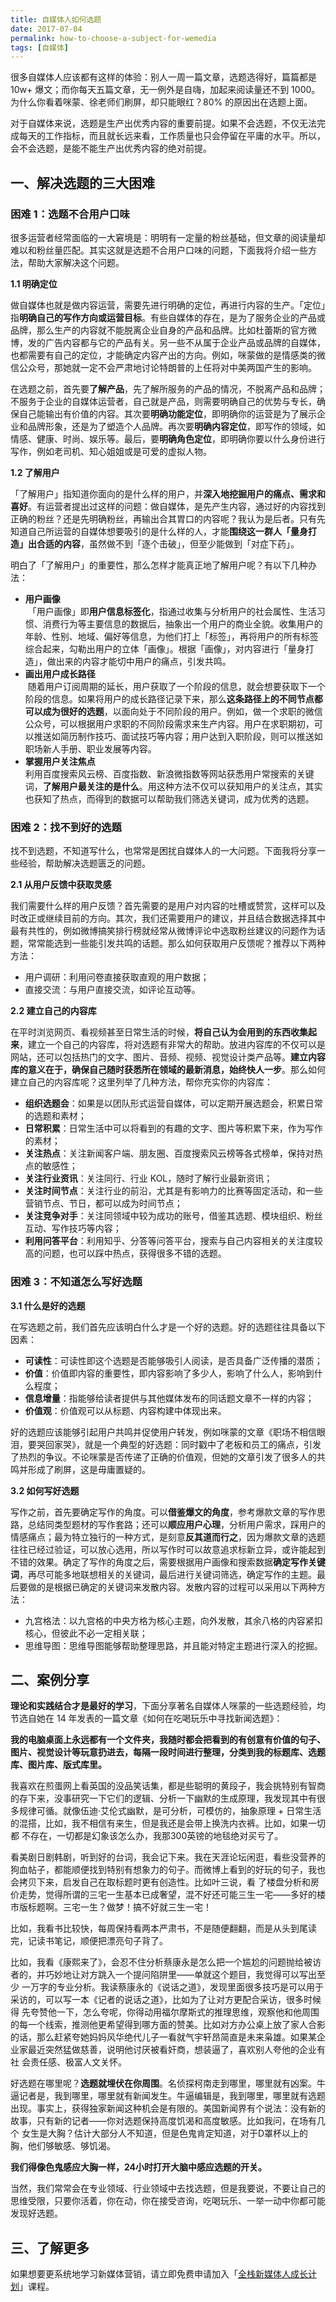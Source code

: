 ```yaml
---
title: 自媒体人如何选题
date: 2017-07-04
permalink: how-to-choose-a-subject-for-wemedia
tags: [自媒体]
---
```



很多自媒体人应该都有这样的体验：别人一周一篇文章，选题选得好，篇篇都是 10w+ 爆文；而你每天五篇文章，无一例外是自嗨，加起来阅读量还不到 1000。为什么你看着咪蒙、徐老师们刷屏，却只能眼红？80% 的原因出在选题上面。

 对于自媒体来说，选题是生产出优秀内容的重要前提。如果不会选题，不仅无法完成每天的工作指标，而且就长远来看，工作质量也只会停留在平庸的水平。所以，会不会选题，是能不能生产出优秀内容的绝对前提。 

## 一、解决选题的三大困难    
### 困难 1：选题不合用户口味  
很多运营者经常面临的一大窘境是：明明有一定量的粉丝基础，但文章的阅读量却难以和粉丝量匹配。其实这就是选题不合用户口味的问题，下面我将介绍一些方法，帮助大家解决这个问题。

**1.1 明确定位**

做自媒体也就是做内容运营，需要先进行明确的定位，再进行内容的生产。「定位」指**明确自己的写作方向或运营目标**。有些自媒体的存在，是为了服务企业的产品或品牌，那么生产的内容就不能脱离企业自身的产品和品牌。比如杜蕾斯的官方微博，发的广告内容都与它的产品有关。另一些不从属于企业产品或品牌的自媒体，也都需要有自己的定位，才能确定内容产出的方向。例如，咪蒙做的是情感类的微信公众号，那她就一定不会严肃地讨论特朗普的上任将对中美两国产生的影响。  

在选题之前，首先要**了解产品**，先了解所服务的产品的情况，不脱离产品和品牌；不服务于企业的自媒体运营者，自己就是产品，则需要明确自己的优势与专长，确保自己能输出有价值的内容。其次要**明确功能定位**，即明确你的运营是为了展示企业和品牌形象，还是为了塑造个人品牌。再次要**明确内容定位**，即写作的领域，如情感、健康、时尚、娱乐等。最后，要**明确角色定位**，即明确你要以什么身份进行写作，例如老司机、知心姐姐或是可爱的虚拟人物。

**1.2 了解用户** 

「了解用户」指知道你面向的是什么样的用户，并**深入地挖掘用户的痛点、需求和喜好**。有运营者提出过这样的问题：做自媒体，是先产生内容，通过好的内容找到正确的粉丝？还是先明确粉丝，再输出合其胃口的内容呢？我认为是后者。只有先知道自己所运营的自媒体想要吸引的是什么样的人，才能**围绕这一群人「量身打造」出合适的内容**，虽然做不到「逐个击破」，但至少能做到「对症下药」。  

明白了「了解用户」的重要性，那么怎样才能真正地了解用户呢？有以下几种办法：  
  * **用户画像**  
  「用户画像」即**用户信息标签化**，指通过收集与分析用户的社会属性、生活习惯、消费行为等主要信息的数据后，抽象出一个用户的商业全貌。收集用户的年龄、性别、地域、偏好等信息，为他们打上「标签」，再将用户的所有标签综合起来，勾勒出用户的立体「画像」。根据「画像」，对内容进行「量身打造」，做出来的内容才能切中用户的痛点，引发共鸣。  
  * **画出用户成长路径**  
  随着用户订阅周期的延长，用户获取了一个阶段的信息，就会想要获取下一个阶段的信息。如果将用户的成长路径记录下来，那么**这条路径上的不同节点都可以成为很好的选题**，以面向处于不同阶段的用户。例如，做一个求职的微信公众号，可以根据用户求职的不同阶段需求来生产内容。用户在求职期初，可以推送如简历制作技巧、面试技巧等内容；用户达到入职阶段，则可以推送如职场新人手册、职业发展等内容。  
  * **掌握用户关注焦点**  
  利用百度搜索风云榜、百度指数、新浪微指数等网站获悉用户常搜索的关键词，**了解用户最关注的是什么**。用这种方法不仅可以获知用户的关注点，其实也获知了热点，而得到的数据可以帮助我们筛选关键词，成为优秀的选题。

### 困难 2：找不到好的选题  

找不到选题，不知道写什么，也常常是困扰自媒体人的一大问题。下面我将分享一些经验，帮助解决选题匮乏的问题。  

**2.1 从用户反馈中获取灵感**  

我们需要什么样的用户反馈？首先需要的是用户对内容的吐槽或赞赏，这样可以及时改正或继续目前的方向。其次，我们还需要用户的建议，并且结合数据选择其中最有共性的，例如微博搞笑排行榜就经常从微博评论中选取粉丝建议的问题作为话题，常常能选到一些能引发共鸣的话题。那么如何获取用户反馈呢？推荐以下两种方法：  
* 用户调研：利用问卷直接获取直观的用户数据；
* 直接交流：与用户直接交流，如评论互动等。

**2.2 建立自己的内容库**
  
在平时浏览网页、看视频甚至日常生活的时候，**将自己认为会用到的东西收集起来**，建立一个自己的内容库，将对选题有非常大的帮助。放进内容库的不仅可以是网站，还可以包括热门的文字、图片、音频、视频、视觉设计类产品等。**建立内容库的意义在于，确保自己随时获悉所在领域的最新消息，始终快人一步**。那么如何建立自己的内容库呢？这里列举了几种方法，帮你充实你的内容库：  
* **组织选题会**：如果是以团队形式运营自媒体，可以定期开展选题会，积累日常的选题和素材； 
* **日常积累**：日常生活中可以将看到的有趣的文字、图片等积累下来，作为写作的素材；  
* **关注热点**：关注新闻客户端、朋友圈、百度搜索风云榜等各式榜单，保持对热点的敏感性；  
* **关注行业资讯**：关注同行、行业 KOL，随时了解行业最新资讯；   
* **关注时间节点**：关注行业的前沿，尤其是有影响力的比赛等固定活动，和一些营销节点、节日，都可以成为时间节点；
* **关注竞争对手**：关注同领域中较为成功的账号，借鉴其选题、模块组织、粉丝互动、写作技巧等内容；
* **利用问答平台**：利用知乎、分答等问答平台，搜索与自己内容相关的关注度较高的问题，也可以踩中热点，获得很多不错的选题。  

### 困难 3：不知道怎么写好选题

**3.1 什么是好的选题**

在写选题之前，我们首先应该明白什么才是一个好的选题。好的选题往往具备以下因素：  
* **可读性**：可读性即这个选题是否能够吸引人阅读，是否具备广泛传播的潜质；
* **价值**：价值即内容的重要性，即内容影响了多少人，影响了什么人，影响到什么程度；
* **信息增量**：指能够给读者提供与其他媒体发布的同话题文章不一样的内容；
* **价值观**：价值观可以从标题、内容构建中体现出来。  

好的选题应该能够引起用户共鸣并促使用户转发，例如咪蒙的文章《职场不相信眼泪，要哭回家哭》，就是一个典型的好选题：同时戳中了老板和员工的痛点，引发了热烈的争议。不论咪蒙是否传递了正确的价值观，但她的文章引发了很多人的共鸣并形成了刷屏，这是毋庸置疑的。

**3.2 如何写好选题**

写作之前，首先要确定写作的角度。可以**借鉴爆文的角度**，参考爆款文章的写作思路，总结同类型题材的写作套路；还可以**顺应用户心理**，分析用户需求，踩用户的情感痛点；最为特立独行的一种方式，是刻意**反其道而行之**，因为爆款文章的选题往往已经过验证，可以放心选用，所以写作时可以故意追求标新立异，或许能起到不错的效果。确定了写作的角度之后，需要根据用户画像和搜索数据**确定写作关键词**，再尽可能多地联想相关的关键词，最后进行关键词筛选，确定写作的主题。最后要做的是根据已确定的关键词来发散内容。发散内容的过程可以采用以下两种方法：  
* 九宫格法：以九宫格的中央方格为核心主题，向外发散，其余八格的内容紧扣核心，但彼此不必一定相关联；     
* 思维导图：思维导图能够帮助整理思路，并且能对特定主题进行深入的挖掘。 

## 二、案例分享 

**理论和实践结合才是最好的学习**，下面分享著名自媒体人咪蒙的一些选题经验，均节选自她在 14 年发表的一篇文章《如何在吃喝玩乐中寻找新闻选题》：

**我的电脑桌面上永远都有一个文件夹，我随时都会把看到的有创意有价值的句子、图片、视觉设计等玩意扔进去，每隔一段时间进行整理，分类到我的标题库、选题库、图片库、版式库里。**  

我喜欢在煎蛋网上看英国的没品笑话集，都是些聪明的黄段子，我会挑特别有智商的存下来，没事研究一下它们的逻辑、分析一下幽默的生成原理，我发现其中有很多规律可循。就像伍迪·艾伦式幽默，是可分析，可模仿的，抽象原理 + 日常生活的混搭，比如，我不相信有来生，但是我还是会带上换洗内衣裤。比如，如果一切都 不存在，一切都是幻象该怎么办，我那300英镑的地毯绝对买亏了。

看美剧日剧韩剧，听到好的台词，我会记下来。我在天涯论坛闲逛，看些没营养的狗血帖子，都能顺便找到特别有想象力的句子。而微博上看到的好玩的句子，我也会拷贝下来，启发自己在取标题时更有创造性。比如叶三说，看 了楼盘分析和房价走势，觉得所谓的三宅一生基本已成奢望，混不好还可能三生一宅——多好的楼市版标题啊。三宅一生？做梦！搞不好就三生一宅！

比如，我看书比较快，每周保持看两本严肃书，不是随便翻翻，而是从头到尾读完，记读书笔记，顺便把漂亮句子背了。
       
比如，我看《康熙来了》，会忍不住分析蔡康永是怎么把一个尴尬的问题抛给被访者的，并巧妙地让对方跳入一个提问陷阱里——单就这个题目，我觉得可以写出至少 一万字的专业分析。我读蔡康永的《说话之道》，发现里面很多技巧是可以用于采访的，可以写一本《记者的说话之道》，比如为了让对方更配合采访，很多时候得 先夸赞他一下，怎么夸呢，你得动用福尔摩斯式的推理思维，观察他和他周围的每一个线索，推测他更希望得到哪方面的赞美。比如对方办公桌上放了家人合影的话，那么赶紧夸她妈妈风华绝代儿子一看就气宇轩昂简直是未来枭雄。如果某企业家最近突然猛做慈善，说明他讨厌被看奸商，想装逼了，喜欢别人夸他的企业有社 会责任感、极富人文关怀。

好选题在哪里呢？**选题就埋伏在你周围**。名侦探柯南走到哪里，哪里就有凶案。牛逼记者是，我到哪里，哪里就有新闻发生。牛逼编辑是，我到哪里，哪里就有选题出现。事实上，获得独家新闻这种机会是有限的。美国新闻界有个说法：没有新的故事，只有新的记者——你对选题保持高度饥渴和高度敏感。比如我问，在场有几个 女生是大胸？估计大部分人不知道，但是色鬼肯定知道，对于D罩杯以上的胸，他们够敏感、够饥渴。

**我们得像色鬼感应大胸一样，24小时打开大脑中感应选题的开关。** 

当然，我们常常会在专业领域、行业领域中去找选题，但是我要说，不要让自己的思维受限，只要你活着，你在动，你在接受咨询，吃喝玩乐、一举一动中你都可能发现好选题。


## 三、了解更多  

如果想要更系统地学习新媒体营销，请立即免费申请加入「[全栈新媒体人成长计划](http://learn.bpteach.com/course/258?utm_source=zhihu.com&utm_medium=referral&utm_campaign=mkg101-1706-lx&utm_term=how_to_choose_a_subject_for_wemedia&utm_content=textlink)」课程。
